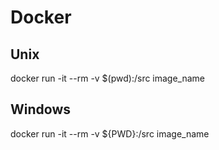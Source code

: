 # Docker

## Unix

docker run -it --rm -v $(pwd):/src image_name

## Windows

docker run -it --rm -v ${PWD}:/src image_name
